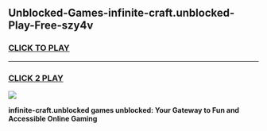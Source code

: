
## Unblocked-Games-infinite-craft.unblocked-Play-Free-szy4v
<h3>
<a href="https://premium76.site?title=infinite-craft.unblocked&ref=23A">CLICK TO PLAY</a></h3>
<hr>

<h3>
<a href="https://premium76.site?title=infinite-craft.unblocked&ref=23A">CLICK 2 PLAY</a>
  
</h3>

<a href="https://premium76.site?title=infinite-craft.unblocked&ref=23A"><img src="https://clearcache.store/games.png"></a>


**infinite-craft.unblocked games unblocked: Your Gateway to Fun and Accessible Online Gaming**
